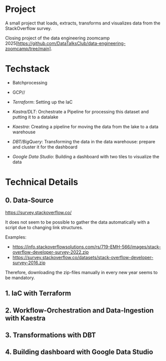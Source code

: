 # Project

A small project that loads, extracts, transforms and visualizes data from the StackOverflow survey. 

Closing project of the data engineering zoomcamp 2025[https://github.com/DataTalksClub/data-engineering-zoomcamp/tree/main].


# Techstack

- Batchprocessing
- GCP//

- *Terraform*: Setting up the IaC
- *Kastra/DLT*: Orchestrate a Pipeline for processing this dataset and putting it to a datalake
- *Kaestra*: Creating a pipeline for moving the data from the lake to a data warehouse
- *DBT/BigQuery*: Transforming the data in the data warehouse: prepare and cluster it for the dashboard
- *Google Data Studio*: Building a dashboard with two tiles to visualize the data


# Technical Details

## 0. Data-Source
https://survey.stackoverflow.co/


It does not seem to be possible to gather the data automatically with a script due to changing link structures.

Examples:
- https://info.stackoverflowsolutions.com/rs/719-EMH-566/images/stack-overflow-developer-survey-2022.zip
- https://survey.stackoverflow.co/datasets/stack-overflow-developer-survey-2016.zip


Therefore, downloading the zip-files manually in every new year seems to be mandatory.



## 1. IaC with Terraform
## 2. Workflow-Orchestration and Data-Ingestion with Kaestra
## 3. Transformations with DBT
## 4. Building dashboard with Google Data Studio



